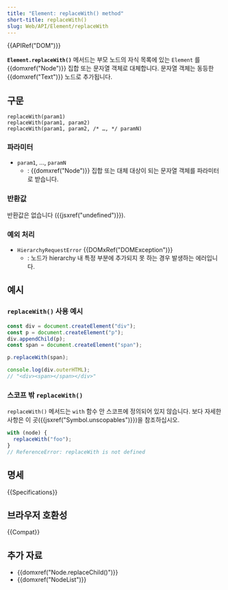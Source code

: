 ```yaml
---
title: "Element: replaceWith() method"
short-title: replaceWith()
slug: Web/API/Element/replaceWith
---
```


{{APIRef("DOM")}}

**`Element.replaceWith()`** 메서드는 부모 노드의 자식 목록에 있는
`Element` 를 {{domxref("Node")}} 집합 또는 문자열 객체로 대체합니다.
문자열 객체는 동등한 {{domxref("Text")}} 노드로 추가됩니다.

## 구문

```js-nolint
replaceWith(param1)
replaceWith(param1, param2)
replaceWith(param1, param2, /* …, */ paramN)
```

### 파라미터

- `param1`, …, `paramN`
  - : {{domxref("Node")}} 집합 또는 대체 대상이 되는 문자열 객체를 파라미터로 받습니다.

### 반환값

반환값은 없습니다 ({{jsxref("undefined")}}).

### 예외 처리

- `HierarchyRequestError` {{DOMxRef("DOMException")}}
  - : 노드가 hierarchy 내 특정 부분에 추가되지 못 하는 경우 발생하는 에러입니다.

## 예시

### `replaceWith()` 사용 예시

```js
const div = document.createElement("div");
const p = document.createElement("p");
div.appendChild(p);
const span = document.createElement("span");

p.replaceWith(span);

console.log(div.outerHTML);
// "<div><span></span></div>"
```

### 스코프 밖 `replaceWith()`

`replaceWith()` 메서드는 `with` 함수 안 스코프에 정의되어 있지 않습니다.
보다 자세한 사항은 이 곳({{jsxref("Symbol.unscopables")}})을 참조하십시오.

```js
with (node) {
  replaceWith("foo");
}
// ReferenceError: replaceWith is not defined
```

## 명세

{{Specifications}}

## 브라우저 호환성

{{Compat}}

## 추가 자료

- {{domxref("Node.replaceChild()")}}
- {{domxref("NodeList")}}